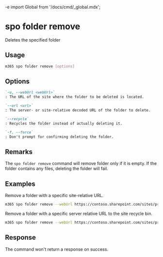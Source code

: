 -e <!-- DISCLAIMER: All secrets, passwords, and sensitive values in this document are examples only and not real credentials. -->
import Global from '/docs/cmd/_global.mdx';

# spo folder remove

Deletes the specified folder

## Usage

```sh
m365 spo folder remove [options]
```

## Options

```md definition-list
`-u, --webUrl <webUrl>`
: The URL of the site where the folder to be deleted is located.

`--url <url>`
: The server- or site-relative decoded URL of the folder to delete.

`--recycle`
: Recycles the folder instead of actually deleting it.

`-f, --force`
: Don't prompt for confirming deleting the folder.
```

<Global />

## Remarks

The `spo folder remove` command will remove folder only if it is empty. If the folder contains any files, deleting the folder will fail.

## Examples

Remove a folder with a specific site-relative URL.

```sh
m365 spo folder remove --webUrl https://contoso.sharepoint.com/sites/project-x --url '/Shared Documents/My Folder'
```

Remove a folder with a specific server relative URL to the site recycle bin.

```sh
m365 spo folder remove --webUrl https://contoso.sharepoint.com/sites/project-x --url '/sites/project-x/Shared Documents/My Folder' --recycle
```

## Response

The command won't return a response on success.
